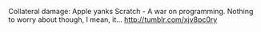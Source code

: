 Collateral damage: Apple yanks Scratch - A war on programming. Nothing to worry about though, I mean, it... http://tumblr.com/xjv8pc0ry